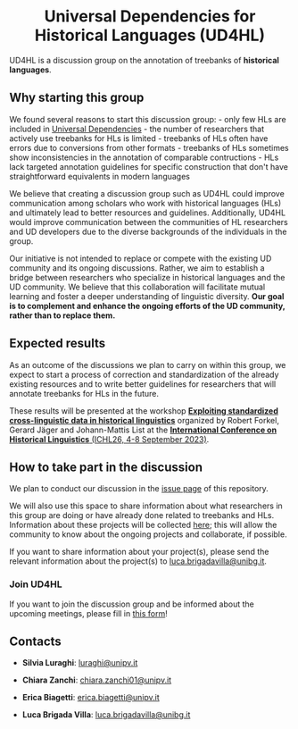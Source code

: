 <div align="center">

# Universal Dependencies for Historical Languages (UD4HL)

</div>

UD4HL is a discussion group on the annotation of treebanks of **historical
languages**.

## Why starting this group

We found several reasons to start this discussion group:
	- only few HLs are included in [Universal Dependencies](https://universaldependencies.org/)
	- the number of researchers that actively use treebanks for HLs is limited
	- treebanks of HLs often have errors due to conversions from other formats
	- treebanks of HLs sometimes show inconsistencies in the annotation of comparable contructions
	- HLs lack targeted annotation guidelines for specific construction that don't have straightforward equivalents in modern languages

We believe that creating a discussion group such as UD4HL could improve
communication among scholars who work with historical languages (HLs) and
ultimately lead to better resources and guidelines. Additionally, UD4HL would
improve communication between the communities of HL researchers and UD
developers due to the diverse backgrounds of the individuals in the group.

Our initiative is not intended to replace or compete with the existing UD
community and its ongoing discussions. Rather, we aim to establish a bridge
between researchers who specialize in historical languages and the UD
community. We believe that this collaboration will facilitate mutual learning
and foster a deeper understanding of linguistic diversity.
**Our goal is to complement and enhance the ongoing efforts of the UD
community, rather than to replace them.**

## Expected results

As an outcome of the discussions we plan to carry on within this group, we
expect to start a process of correction and standardization of the already
existing resources and to write better guidelines for researchers that will
annotate treebanks for HLs in the future.

These results will be presented at the workshop [**Exploiting standardized
cross-linguistic data in historical linguistics**](https://www.slav.uni-heidelberg.de/md/slav/forschung/tagungen/ichl26/ichl26_selected_workshops.pdf)
organized by Robert Forkel, Gerard Jäger and Johann-Mattis List at the
[**International Conference on Historical Linguistics** (ICHL26, 4-8 September 2023)](https://www.slav.uni-heidelberg.de/forschung/tagungen/ichl26/index.html).

## How to take part in the discussion

We plan to conduct our discussion in the
[issue page](https://github.com/unipv-larl/UD4HL/issues) of this repository.

We will also use this space to share information about what researchers in this
group are doing or have already done related to treebanks and HLs. Information
about these projects will be collected [here](treebank_projects); this will
allow the community to know about the ongoing projects and collaborate, if
possible.

If you want to share information about your project(s), please send the
relevant information about the project(s) to [luca.brigadavilla@unibg.it](mailto:luca.brigadavilla@unibg.it).

### Join UD4HL

If you want to join the discussion group and be informed about the upcoming
meetings, please fill in [this form](https://docs.google.com/forms/d/13zmwGSgoIRtDZDBv8GKMS8wP6F_HLJGzAxz-kT3iIKQ)!

## Contacts

- **Silvia Luraghi**: [luraghi@unipv.it](mailto:luraghi@unipv.it)

- **Chiara Zanchi**: [chiara.zanchi01@unipv.it](mailto:chiara.zanchi01@unipv.it)

- **Erica Biagetti**: [erica.biagetti@unipv.it](mailto:erica.biagetti@unipv.it)

- **Luca Brigada Villa**: [luca.brigadavilla@unibg.it](mailto:luca.brigadavilla@unibg.it)

